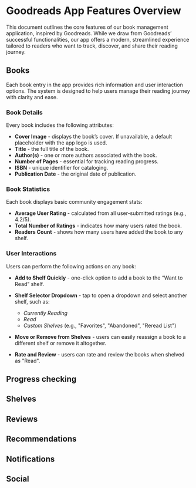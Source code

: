 # Goodreads App Features Overview

This document outlines the core features of our book management application, inspired by Goodreads. While we draw from Goodreads’ successful functionalities, our app offers a modern, streamlined experience tailored to readers who want to track, discover, and share their reading journey.

## Books

Each book entry in the app provides rich information and user interaction options. The system is designed to help users manage their reading journey with clarity and ease.

### Book Details

Every book includes the following attributes:

- **Cover Image** - displays the book’s cover. If unavailable, a default placeholder with the app logo is used.
- **Title** - the full title of the book.
- **Author(s)** - one or more authors associated with the book.
- **Number of Pages** - essential for tracking reading progress.
- **ISBN** - unique identifier for cataloging.
- **Publication Date** - the original date of publication.

### Book Statistics

Each book displays basic community engagement stats:

- **Average User Rating** - calculated from all user-submitted ratings (e.g., 4.2/5).
- **Total Number of Ratings** - indicates how many users rated the book.
- **Readers Count** - shows how many users have added the book to any shelf.

### User Interactions

Users can perform the following actions on any book:

- **Add to Shelf Quickly** - one-click option to add a book to the “Want to Read” shelf.
- **Shelf Selector Dropdown** - tap to open a dropdown and select another shelf, such as:
    - *Currently Reading*
    - *Read*
    - *Custom Shelves* (e.g., "Favorites", "Abandoned", "Reread List")

- **Move or Remove from Shelves** - users can easily reassign a book to a different shelf or remove it altogether.

- **Rate and Review** - users can rate and review the books when shelved as "Read".

## Progress checking
## Shelves
## Reviews
## Recommendations
## Notifications
## Social
